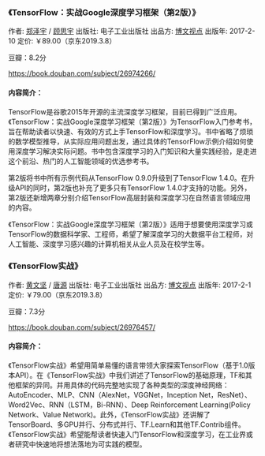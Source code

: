 ### 《TensorFlow：实战Google深度学习框架（第2版）》

作者: [郑泽宇](https://book.douban.com/search/%E9%83%91%E6%B3%BD%E5%AE%87) / [顾思宇](https://book.douban.com/search/%E9%A1%BE%E6%80%9D%E5%AE%87) 
出版社: 电子工业出版社
出品方: [博文视点](https://book.douban.com/series/42608?brand=1)
出版年: 2017-2-10
定价: ￥89.00（京东2019.3.8）

豆瓣：8.2分

https://book.douban.com/subject/26974266/

#### 内容简介：

TensorFlow是谷歌2015年开源的主流深度学习框架，目前已得到广泛应用。《TensorFlow：实战Google深度学习框架（第2版）》为TensorFlow入门参考书，旨在帮助读者以快速、有效的方式上手TensorFlow和深度学习。书中省略了烦琐的数学模型推导，从实际应用问题出发，通过具体的TensorFlow示例介绍如何使用深度学习解决实际问题。书中包含深度学习的入门知识和大量实践经验，是走进这个前沿、热门的人工智能领域的优选参考书。

第2版将书中所有示例代码从TensorFlow 0.9.0升级到了TensorFlow 1.4.0。在升级API的同时，第2版也补充了更多只有TensorFlow 1.4.0才支持的功能。另外，第2版还新增两章分别介绍TensorFlow高层封装和深度学习在自然语言领域应用的内容。

《TensorFlow：实战Google深度学习框架（第2版）》适用于想要使用深度学习或TensorFlow的数据科学家、工程师，希望了解深度学习的大数据平台工程师，对人工智能、深度学习感兴趣的计算机相关从业人员及在校学生等。

### 《TensorFlow实战》

作者: [黄文坚](https://book.douban.com/search/%E9%BB%84%E6%96%87%E5%9D%9A) / [唐源](https://book.douban.com/search/%E5%94%90%E6%BA%90) 
出版社: 电子工业出版社
出品方: [博文视点](https://book.douban.com/series/42608?brand=1)
出版年: 2017-2-1
定价: ￥79.00（京东2019.3.8）

豆瓣：7.3分

https://book.douban.com/subject/26976457/

#### 内容简介：

《TensorFlow实战》希望用简单易懂的语言带领大家探索TensorFlow（基于1.0版本API）。在《TensorFlow实战》中我们讲述了TensorFlow的基础原理，TF和其他框架的异同。并用具体的代码完整地实现了各种类型的深度神经网络：AutoEncoder、MLP、CNN（AlexNet，VGGNet，Inception Net，ResNet）、Word2Vec、RNN（LSTM，Bi-RNN）、Deep Reinforcement Learning(Policy Network、Value Network)。此外，《TensorFlow实战》还讲解了TensorBoard、多GPU并行、分布式并行、TF.Learn和其他TF.Contrib组件。《TensorFlow实战》希望能帮读者快速入门TensorFlow和深度学习，在工业界或者研究中快速地将想法落地为可实践的模型。
